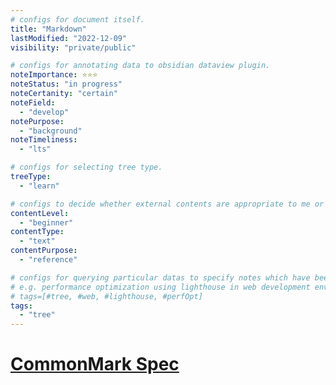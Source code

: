 ```yaml
---
# configs for document itself.
title: "Markdown"
lastModified: "2022-12-09"
visibility: "private/public"

# configs for annotating data to obsidian dataview plugin.
noteImportance: ⭐⭐⭐
noteStatus: "in progress"
noteCertanity: "certain"
noteField:
  - "develop"
notePurpose:
  - "background"
noteTimeliness:
  - "lts"

# configs for selecting tree type.
treeType:
  - "learn"

# configs to decide whether external contents are appropriate to me or not.
contentLevel:
  - "beginner"
contentType:
  - "text"
contentPurpose:
  - "reference"

# configs for querying particular datas to specify notes which have been noted expirences related to particular subject.
# e.g. performance optimization using lighthouse in web development environments:
# tags=[#tree, #web, #lighthouse, #perfOpt]
tags:
  - "tree"
---
```


# [CommonMark Spec](https://spec.commonmark.org/)
